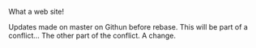 What a web site!

Updates made on master on Githun before rebase.
This will be part of a conflict...
The other part of the conflict.
A change.